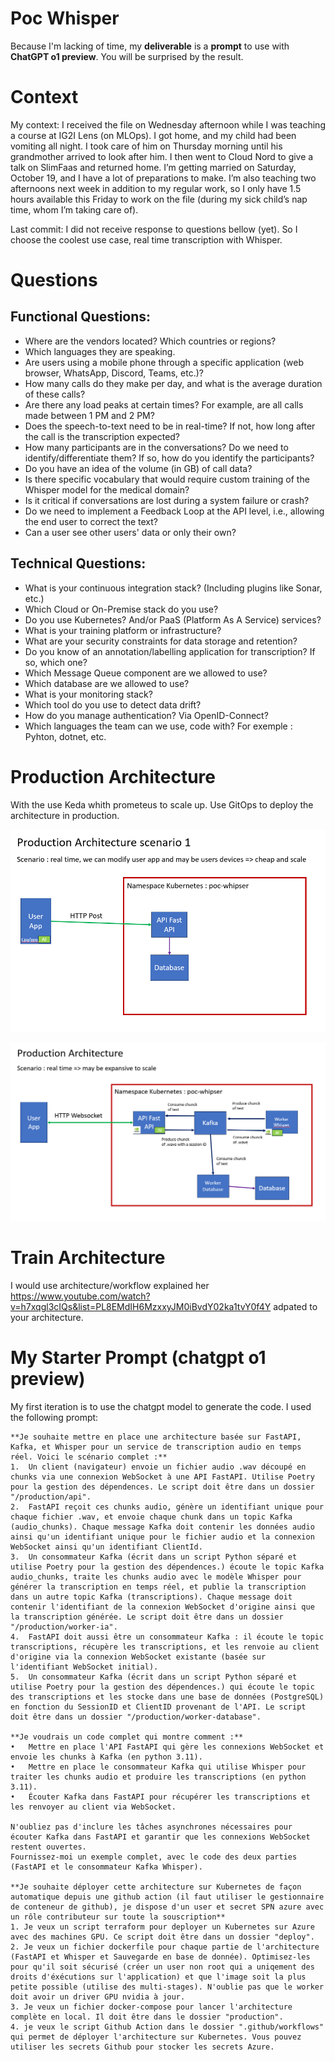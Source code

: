 # Poc Whisper

Because I'm lacking of time, my **deliverable** is a **prompt** to use with **ChatGPT o1 preview**. You will be surprised by the result.

# Context

My context: I received the file on Wednesday afternoon while I was teaching a course at IG2I Lens (on MLOps). I got home, and my child had been vomiting all night. I took care of him on Thursday morning until his grandmother arrived to look after him. I then went to Cloud Nord to give a talk on SlimFaas and returned home. I’m getting married on Saturday, October 19, and I have a lot of preparations to make. I’m also teaching two afternoons next week in addition to my regular work, so I only have 1.5 hours available this Friday to work on the file (during my sick child’s nap time, whom I’m taking care of).

Last commit: I did not receive response to questions bellow (yet). So I choose the coolest use case, real time transcription with Whisper.

# Questions 

## Functional Questions:
- Where are the vendors located? Which countries or regions?
- Which languages they are speaking.
- Are users using a mobile phone through a specific application (web browser, WhatsApp, Discord, Teams, etc.)?
- How many calls do they make per day, and what is the average duration of these calls?
- Are there any load peaks at certain times? For example, are all calls made between 1 PM and 2 PM?
- Does the speech-to-text need to be in real-time? If not, how long after the call is the transcription expected?
- How many participants are in the conversations? Do we need to identify/differentiate them? If so, how do you identify the participants?
- Do you have an idea of the volume (in GB) of call data?
- Is there specific vocabulary that would require custom training of the Whisper model for the medical domain?
- Is it critical if conversations are lost during a system failure or crash?
- Do we need to implement a Feedback Loop at the API level, i.e., allowing the end user to correct the text?
- Can a user see other users' data or only their own?


## Technical Questions:
- What is your continuous integration stack? (Including plugins like Sonar, etc.)
- Which Cloud or On-Premise stack do you use?
- Do you use Kubernetes? And/or PaaS (Platform As A Service) services?
- What is your training platform or infrastructure?
- What are your security constraints for data storage and retention?
- Do you know of an annotation/labelling application for transcription? If so, which one?
- Which Message Queue component are we allowed to use?
- Which database are we allowed to use?
- What is your monitoring stack?
- Which tool do you use to detect data drift?
- How do you manage authentication? Via OpenID-Connect?
- Which languages the team can we use, code with? For exemple : Pyhton, dotnet, etc. 

# Production Architecture

With the use Keda whith prometeus to scale up. Use GitOps to deploy the architecture in production.

![scenario1.png](documentation%2Fscenario1.png)


![scenario2.png](documentation%2Fscenario2.png)
# Train Architecture

I would use architecture/workflow explained her https://www.youtube.com/watch?v=h7xqgl3cIQs&list=PL8EMdIH6MzxxyJM0iBvdY02ka1tvY0f4Y adpated to your architecture.

# My Starter Prompt (chatgpt o1 preview)

My first iteration is to use the chatgpt model to generate the code. I used the following prompt:

```
**Je souhaite mettre en place une architecture basée sur FastAPI, Kafka, et Whisper pour un service de transcription audio en temps réel. Voici le scénario complet :**
1.	Un client (navigateur) envoie un fichier audio .wav découpé en chunks via une connexion WebSocket à une API FastAPI. Utilise Poetry pour la gestion des dépendences. Le script doit être dans un dossier "/production/api".
2.	FastAPI reçoit ces chunks audio, génère un identifiant unique pour chaque fichier .wav, et envoie chaque chunk dans un topic Kafka (audio_chunks). Chaque message Kafka doit contenir les données audio ainsi qu'un identifiant unique pour le fichier audio et la connexion WebSocket ainsi qu'un identifiant ClientId.
3.	Un consommateur Kafka (écrit dans un script Python séparé et utilise Poetry pour la gestion des dépendences.) écoute le topic Kafka audio_chunks, traite les chunks audio avec le modèle Whisper pour générer la transcription en temps réel, et publie la transcription dans un autre topic Kafka (transcriptions). Chaque message doit contenir l'identifiant de la connexion WebSocket d'origine ainsi que la transcription générée. Le script doit être dans un dossier "/production/worker-ia".
4.	FastAPI doit aussi être un consommateur Kafka : il écoute le topic transcriptions, récupère les transcriptions, et les renvoie au client d'origine via la connexion WebSocket existante (basée sur l'identifiant WebSocket initial).
5.  Un consommateur Kafka (écrit dans un script Python séparé et utilise Poetry pour la gestion des dépendences.) qui écoute le topic des transcriptions et les stocke dans une base de données (PostgreSQL) en fonction du SessionID et ClientID provenant de l'API. Le script doit être dans un dossier "/production/worker-database".

**Je voudrais un code complet qui montre comment :**
•	Mettre en place l'API FastAPI qui gère les connexions WebSocket et envoie les chunks à Kafka (en python 3.11).
•	Mettre en place le consommateur Kafka qui utilise Whisper pour traiter les chunks audio et produire les transcriptions (en python 3.11).
•	Écouter Kafka dans FastAPI pour récupérer les transcriptions et les renvoyer au client via WebSocket.

N'oubliez pas d'inclure les tâches asynchrones nécessaires pour écouter Kafka dans FastAPI et garantir que les connexions WebSocket restent ouvertes.
Fournissez-moi un exemple complet, avec le code des deux parties (FastAPI et le consommateur Kafka Whisper).

**Je souhaite déployer cette architecture sur Kubernetes de façon automatique depuis une github action (il faut utiliser le gestionnaire de conteneur de github), je dispose d'un user et secret SPN azure avec un rôle contributeur sur toute la souscription**
1. Je veux un script terraform pour deployer un Kubernetes sur Azure avec des machines GPU. Ce script doit être dans un dossier "deploy".
2. Je veux un fichier dockerfile pour chaque partie de l'architecture (FastAPI et Whisper et Sauvegarde en base de donnée). Optimisez-les pour qu'il soit sécurisé (créer un user non root qui a uniqement des droits d'éxécutions sur l'application) et que l'image soit la plus petite possible (utilise des multi-stages). N'oublie pas que le worker doit avoir un driver GPU nvidia à jour. 
3. Je veux un fichier docker-compose pour lancer l'architecture complète en local. Il doit être dans le dossier "production".
4. je veux le script Github Action dans le dossier ".github/workflows" qui permet de déployer l'architecture sur Kubernetes. Vous pouvez utiliser les secrets Github pour stocker les secrets Azure.
````
